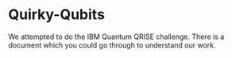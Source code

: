 # Quirky-Qubits

We attempted to do the IBM Quantum QRISE challenge. 
There is a document which you could go through to understand our work.
